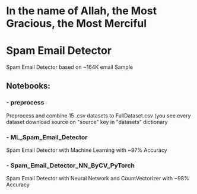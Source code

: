 # In the name of Allah, the Most Gracious, the Most Merciful
# Spam Email Detector
 Spam Email Detector based on ~164K email Sample

## Notebooks:

### - preprocess
   Preprocess and combine 15 .csv datasets to FullDataset.csv (you see every dataset download source on "source" key in "datasets" dictionary
  
### - ML_Spam_Email_Detector
   Spam Email Detector with Machine Learning with ~97% Accuracy

### - Spam_Email_Detector_NN_ByCV_PyTorch
   Spam Email Detector with Neural Network and CountVectorizer with ~98% Accuracy
